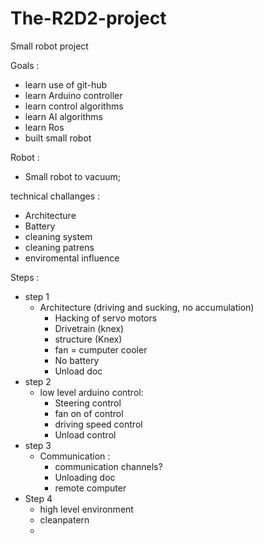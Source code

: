 # The-R2D2-project

Small robot project 

Goals : 
- learn use of git-hub 
- learn Arduino controller 
- learn control algorithms 
- learn AI algorithms
- learn Ros 
- built small robot 

Robot : 
- Small robot to vacuum; 

technical challanges : 
- Architecture 
- Battery 
- cleaning system 
- cleaning patrens 
- enviromental influence 

Steps : 
- step 1 
  - Architecture (driving and sucking, no accumulation) 
    - Hacking of servo motors 
    - Drivetrain (knex)
    - structure (Knex) 
    - fan = cumputer cooler
    - No battery
    - Unload doc
- step 2  
  - low level arduino control: 
    - Steering control 
    - fan on of control 
    - driving speed control
    - Unload control 
- step 3
  - Communication : 
    - communication channels?
    - Unloading doc
    - remote computer 
- Step 4
  - high level environment 
  - cleanpatern 
  - 
